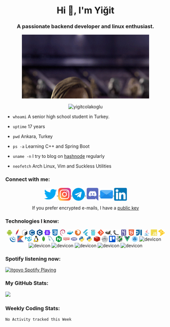 <h1 align="center">Hi 👋, I'm Yiğit</h1>

<h3 align="center">A passionate backend developer and linux enthusiast.</h3>

<p align="center"><img src="imgs/hello_there.gif"></p>

<p align="center"> <img src="https://komarev.com/ghpvc/?username=yigitcolakoglu&label=Profile%20views&color=0e75b6&style=flat" alt="yigitcolakoglu" /> </p>

- `whoami`  A senior high school student in Turkey.

- `uptime`  17 years

- `pwd` Ankara, Turkey 

- `ps -a`   Learning C++ and Spring Boot

- `uname -n`   I try to blog on [hashnode](https://blog.yigitcolakoglu.com) regularly

- `neofetch`   Arch Linux, Vim and Suckless Utilities

<h3 align="left">Connect with me:</h3>
<p align="center">
	<a href="https://twitter.com/theFr1nge" target="blank">
		<img align="center" src="imgs/contact/twitter.svg" alt="twitter" height="40" width="40" />
	</a>
	<a href="https://www.instagram.com/yigit_colakoglu/" target="blank">
		<img align="center" src="imgs/contact/instagram.svg" alt="instagram" height="40" width="40" />
	</a>
	<a href="https://t.me/thefr1nge" target="blank">
		<img align="center" src="imgs/contact/telegram.svg" alt="telegram" height="40" width="40" />
	</a>
	<a href="https://discordapp.com/users/440823026523832322" target="blank">
		<img align="center" src="imgs/contact/discord.svg" alt="discord" height="40" width="40" />
	</a>
	<a href="mailto:yigitcolakoglu@hotmail.com" target="blank">
		<img align="center" src="imgs/contact/email.svg" alt="email" height="40" width="40" />
	</a>
	<a href="https://www.linkedin.com/in/yigitcolakoglu/" target="blank">
		<img align="center" src="imgs/contact/linkedin.svg" alt="linkedin" height="40" width="40" />
	</a>
</p>
<p align="center">
If you prefer encrypted e-mails, I have a <a href="https://keys.openpgp.org/search?q=9D26FDA9E051205C4DC8422611D306C40EAEC301">public key</a>
</p>

<h3 align="left">Technologies I know:</h3>
<p align="center">
		<img align="center" src="https://raw.githubusercontent.com/devicons/devicon/master/icons/android/android-plain.svg" alt="devicon" height="20" width="20" />
		<img align="center" src="https://raw.githubusercontent.com/devicons/devicon/master/icons/apache/apache-original.svg" alt="devicon" height="20" width="20" />
		<img align="center" src="https://raw.githubusercontent.com/devicons/devicon/master/icons/bash/bash-original.svg" alt="devicon" height="20" width="20" />
		<img align="center" src="https://raw.githubusercontent.com/devicons/devicon/master/icons/c/c-plain.svg" alt="devicon" height="20" width="20" />
		<img align="center" src="https://raw.githubusercontent.com/devicons/devicon/master/icons/cplusplus/cplusplus-plain.svg" alt="devicon" height="20" width="20" />
		<img align="center" src="https://raw.githubusercontent.com/devicons/devicon/master/icons/bootstrap/bootstrap-plain.svg" alt="devicon" height="20" width="20" />
		<img align="center" src="https://raw.githubusercontent.com/devicons/devicon/master/icons/css3/css3-plain.svg" alt="devicon" height="20" width="20" />
		<img align="center" src="https://raw.githubusercontent.com/devicons/devicon/master/icons/debian/debian-plain.svg" alt="devicon" height="20" width="20" />
		<img align="center" src="https://raw.githubusercontent.com/devicons/devicon/master/icons/docker/docker-plain.svg" alt="devicon" height="20" width="20" />
		<img align="center" src="https://raw.githubusercontent.com/devicons/devicon/master/icons/firefox/firefox-plain.svg" alt="devicon" height="20" width="20" />
		<img align="center" src="https://raw.githubusercontent.com/devicons/devicon/master/icons/flutter/flutter-plain.svg" alt="devicon" height="20" width="20" />
		<img align="center" src="https://raw.githubusercontent.com/devicons/devicon/master/icons/go/go-original.svg" alt="devicon" height="20" width="20" />
		<img align="center" src="https://raw.githubusercontent.com/devicons/devicon/master/icons/git/git-plain.svg" alt="devicon" height="20" width="20" />
		<img align="center" src="https://raw.githubusercontent.com/devicons/devicon/master/icons/gimp/gimp-original.svg" alt="devicon" height="20" width="20" />
		<img align="center" src="https://raw.githubusercontent.com/devicons/devicon/master/icons/flask/flask-original.svg" alt="devicon" height="20" width="20" />
		<img align="center" src="https://raw.githubusercontent.com/devicons/devicon/master/icons/heroku/heroku-plain.svg" alt="devicon" height="20" width="20" />
		<img align="center" src="https://raw.githubusercontent.com/devicons/devicon/master/icons/html5/html5-plain.svg" alt="devicon" height="20" width="20" />
		<img align="center" src="https://raw.githubusercontent.com/devicons/devicon/master/icons/intellij/intellij-plain.svg" alt="devicon" height="20" width="20" />
		<img align="center" src="https://raw.githubusercontent.com/devicons/devicon/master/icons/java/java-original.svg" alt="devicon" height="20" width="20" />
		<img align="center" src="https://raw.githubusercontent.com/devicons/devicon/master/icons/javascript/javascript-plain.svg" alt="devicon" height="20" width="20" />
		<img align="center" src="https://raw.githubusercontent.com/devicons/devicon/master/icons/jetbrains/jetbrains-plain.svg" alt="devicon" height="20" width="20" />
		<img align="center" src="https://raw.githubusercontent.com/devicons/devicon/master/icons/jquery/jquery-plain.svg" alt="devicon" height="20" width="20" />
		<img align="center" src="https://raw.githubusercontent.com/devicons/devicon/master/icons/kotlin/kotlin-original.svg" alt="devicon" height="20" width="20" />
		<img align="center" src="https://raw.githubusercontent.com/devicons/devicon/master/icons/materialui/materialui-plain.svg" alt="devicon" height="20" width="20" />
		<img align="center" src="https://raw.githubusercontent.com/devicons/devicon/master/icons/linux/linux-original.svg" alt="devicon" height="20" width="20" />
		<img align="center" src="https://raw.githubusercontent.com/devicons/devicon/master/icons/mongodb/mongodb-original.svg" alt="devicon" height="20" width="20" />
		<img align="center" src="https://raw.githubusercontent.com/devicons/devicon/master/icons/mysql/mysql-original.svg" alt="devicon" height="20" width="20" />
		<img align="center" src="https://raw.githubusercontent.com/devicons/devicon/master/icons/nginx/nginx-original.svg" alt="devicon" height="20" width="20" />
		<img align="center" src="https://raw.githubusercontent.com/devicons/devicon/master/icons/npm/npm-original-wordmark.svg" alt="devicon" height="20" width="20" />
		<img align="center" src="https://raw.githubusercontent.com/devicons/devicon/master/icons/php/php-plain.svg" alt="devicon" height="20" width="20" />
		<img align="center" src="https://raw.githubusercontent.com/devicons/devicon/master/icons/python/python-original.svg" alt="devicon" height="20" width="20" />
		<img align="center" src="https://raw.githubusercontent.com/devicons/devicon/master/icons/python/python-original.svg" alt="devicon" height="20" width="20" />
		<img align="center" src="https://raw.githubusercontent.com/devicons/devicon/master/icons/redis/redis-original.svg" alt="devicon" height="20" width="20" />
		<img align="center" src="https://raw.githubusercontent.com/devicons/devicon/master/icons/travis/travis-plain.svg" alt="devicon" height="20" width="20" />
		<img align="center" src="https://raw.githubusercontent.com/devicons/devicon/master/icons/trello/trello-plain.svg" alt="devicon" height="20" width="20" />
		<img align="center" src="https://raw.githubusercontent.com/devicons/devicon/master/icons/vim/vim-original.svg" alt="devicon" height="20" width="20" />
		<img align="center" src="https://raw.githubusercontent.com/devicons/devicon/master/icons/vuejs/vuejs-original.svg" alt="devicon" height="20" width="20" />
		<img align="center" src="https://raw.githubusercontent.com/devicons/devicon/master/icons/webpack/webpack-original.svg" alt="devicon" height="20" width="20" />
		<img align="center" src="https://upload.wikimedia.org/wikipedia/commons/thumb/9/92/LaTeX_logo.svg/800px-LaTeX_logo.svg.png" alt="devicon" height="20" width="20" />
		<img align="center" src="https://upload.wikimedia.org/wikipedia/commons/4/48/Markdown-mark.svg" alt="devicon" height="20" width="20" />
		<img align="center" src="https://upload.wikimedia.org/wikipedia/commons/a/a5/Archlinux-icon-crystal-64.svg" alt="devicon" height="20" width="20" />
		<img align="center" src="https://upload.wikimedia.org/wikipedia/commons/thumb/4/44/Spring_Framework_Logo_2018.svg/245px-Spring_Framework_Logo_2018.svg.png" alt="devicon" height="20" width="20" />
		<img align="center" src="https://upload.wikimedia.org/wikipedia/commons/b/bf/Centos-logo-light.svg" alt="devicon" height="20" width="20" />
		<img align="center" src="https://upload.wikimedia.org/wikipedia/commons/1/1a/Suckless_logo.svg" alt="devicon" height="20" width="20" />
</p>


<h3 align="left">Spotify listening now:</h3>
<a href="https://open.spotify.com/user/ygtclk1"><img src="https://spotify-readme-beta.vercel.app/api/spotify-playing" alt="itgoyo Spotify Playing" width="350" /></a>

<h3 align="left">My GitHub Stats:</h3>
<img  src="https://github-readme-stats.vercel.app/api?username=theFr1nge&show_icons=true&theme=tokyonight&icon_color=6392DF">

<h3 align="left">Weekly Coding Stats:</h3>

<!--START_SECTION:waka-->
```text
No Activity tracked this Week
```
<!--END_SECTION:waka-->

